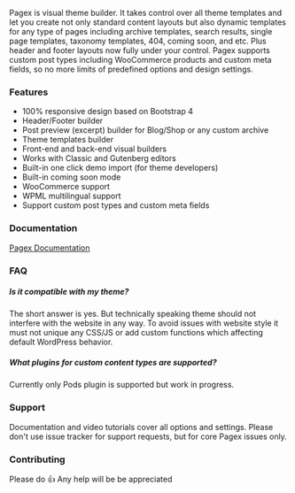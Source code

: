 Pagex is visual theme builder. It takes control over all theme templates and let you create not only standard content layouts but also dynamic templates for any type of pages including archive templates, search results, single page templates, taxonomy templates, 404, coming soon, and etc. Plus header and footer layouts now fully under your control. Pagex supports custom post types including WooCommerce products and custom meta fields, so no more limits of predefined options and design settings.

### Features
- 100% responsive design based on Bootstrap 4
- Header/Footer builder
- Post preview (excerpt) builder for Blog/Shop or any custom archive
- Theme templates builder
- Front-end and back-end visual builders
- Works with Classic and Gutenberg editors
- Built-in one click demo import (for theme developers)
- Built-in coming soon mode
- WooCommerce support
- WPML multilingual support
- Support custom post types and custom meta fields

### Documentation
[Pagex Documentation](https://github.com/komarovartem/pagex/wiki)

### FAQ
##### Is it compatible with my theme?
The short answer is yes. But technically speaking theme should not interfere with the website in any way. To avoid issues with website style it must not unique any CSS/JS or add custom functions which affecting default WordPress behavior.
##### What plugins for custom content types are supported?
Currently only Pods plugin is supported but work in progress.

### Support
Documentation and video tutorials cover all options and settings. Please don't use issue tracker for support requests, but for core Pagex issues only.

### Contributing
Please do :thumbsup: Any help will be be appreciated
